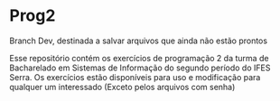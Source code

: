 # Prog2

Branch Dev, destinada a salvar arquivos que ainda não estão prontos

Esse repositório contém os exercícios de programação 2 da turma de Bacharelado em Sistemas de Informação do segundo período do IFES Serra.
Os exercícios estão disponíveis para uso e modificação para qualquer um interessado
(Exceto pelos arquivos com senha)
